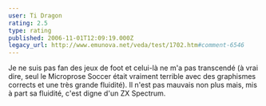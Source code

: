 ```yaml
---
user: Ti Dragon
rating: 2.5
type: rating
published: 2006-11-01T12:09:19.000Z
legacy_url: http://www.emunova.net/veda/test/1702.htm#comment-6546
---
```

Je ne suis pas fan des jeux de foot et celui-là ne m'a pas transcendé (à vrai dire, seul le Microprose Soccer était vraiment terrible avec des graphismes corrects et une très grande fluidité). Il n'est pas mauvais non plus mais, mis à part sa fluidité, c'est digne d'un ZX Spectrum.